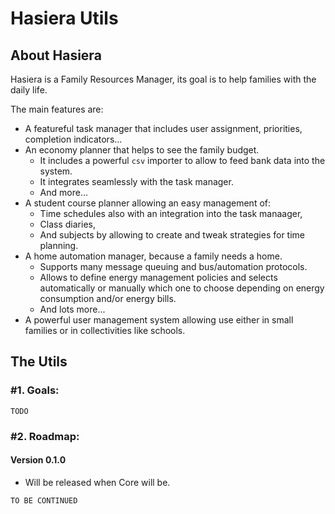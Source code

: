 Hasiera Utils
=============

About Hasiera
-------------

Hasiera is a Family Resources Manager, its goal is to help families with the daily life.

The main features are:

- A featureful task manager that includes user assignment, priorities, completion indicators...
- An economy planner that helps to see the family budget.
  - It includes a powerful `csv` importer to allow to feed bank data into the system.
  - It integrates seamlessly with the task manager.
  - And more...
- A student course planner allowing an easy management of:
  - Time schedules also with an integration into the task manaager,
  - Class diaries,
  - And subjects by allowing to create and tweak strategies for time planning.
- A home automation manager, because a family needs a home.
  - Supports many message queuing and bus/automation protocols.
  - Allows to define energy management policies and selects automatically or manually which one to 
  choose depending on energy consumption and/or energy bills.
  - And lots more...
- A powerful user management system allowing use either in small families or in collectivities like schools.

The Utils
---------

### #1. Goals:

`TODO`

### #2. Roadmap:

#### Version 0.1.0

- Will be released when Core will be.

`TO BE CONTINUED`